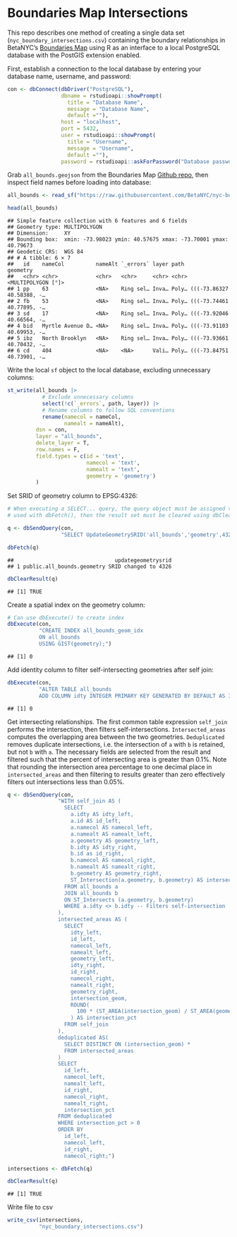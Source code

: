 Boundaries Map Intersections
================

This repo describes one method of creating a single data set
(`nyc_boundary_intersections.csv`) containing the boundary relationships
in BetaNYC’s [Boundaries Map](https://boundaries.beta.nyc/?) using R as
an interface to a local PostgreSQL database with the PostGIS extension
enabled.

First, establish a connection to the local database by entering your
database name, username, and password:

``` r
con <- dbConnect(dbDriver("PostgreSQL"),
                 dbname = rstudioapi::showPrompt(
                   title = "Database Name", 
                   message = "Database Name", 
                   default =""),
                 host = "localhost",
                 port = 5432,
                 user = rstudioapi::showPrompt(
                   title = "Username", 
                   message = "Username", 
                   default =""),
                 password = rstudioapi::askForPassword("Database password"))
```

Grab `all_bounds.geojson` from the Boundaries Map [Github
repo](https://github.com/BetaNYC/nyc-boundaries/tree/main/script), then
inspect field names before loading into database:

``` r
all_bounds <- read_sf("https://raw.githubusercontent.com/BetaNYC/nyc-boundaries/refs/heads/main/script/all_bounds.geojson")

head(all_bounds)
```

    ## Simple feature collection with 6 features and 6 fields
    ## Geometry type: MULTIPOLYGON
    ## Dimension:     XY
    ## Bounding box:  xmin: -73.98023 ymin: 40.57675 xmax: -73.70001 ymax: 40.79673
    ## Geodetic CRS:  WGS 84
    ## # A tibble: 6 × 7
    ##   id    nameCol          nameAlt `_errors` layer path                   geometry
    ##   <chr> <chr>            <chr>   <chr>     <chr> <chr>        <MULTIPOLYGON [°]>
    ## 1 pp    63               <NA>    Ring sel… Inva… Poly… (((-73.86327 40.58388, -…
    ## 2 fb    53               <NA>    Ring sel… Inva… Poly… (((-73.74461 40.77895, -…
    ## 3 sd    17               <NA>    Ring sel… Inva… Poly… (((-73.92046 40.66564, -…
    ## 4 bid   Myrtle Avenue D… <NA>    Ring sel… Inva… Poly… (((-73.91103 40.69953, -…
    ## 5 ibz   North Brooklyn   <NA>    Ring sel… Inva… Poly… (((-73.93661 40.70432, -…
    ## 6 cd    404              <NA>    <NA>      Vali… Poly… (((-73.84751 40.73901, -…

Write the local `sf` object to the local database, excluding unnecessary
columns:

``` r
st_write(all_bounds |>
           # Exclude unnecessary columns
           select(!c(`_errors`, path, layer)) |>
           # Rename columns to follow SQL conventions
           rename(namecol = nameCol,
                  namealt = nameAlt),
         dsn = con,
         layer = "all_bounds",
         delete_layer = T,
         row.names = F,
         field.types = c(id = 'text',
                         namecol = 'text',
                         namealt = 'text',
                         geometry = 'geometry')
         )
```

Set SRID of geometry column to EPSG:4326:

``` r
# When executing a SELECT... query, the query object must be assigned to a variable, 
# used with dbFetch(), then the result set must be cleared using dbClearResult()

q <- dbSendQuery(con,
                 "SELECT UpdateGeometrySRID('all_bounds','geometry',4326);")

dbFetch(q)
```

    ##                                updategeometrysrid
    ## 1 public.all_bounds.geometry SRID changed to 4326

``` r
dbClearResult(q)
```

    ## [1] TRUE

Create a spatial index on the geometry column:

``` r
# Can use dbExecute() to create index
dbExecute(con,
          "CREATE INDEX all_bounds_geom_idx
          ON all_bounds
          USING GIST(geometry);")
```

    ## [1] 0

Add identity column to filter self-intersecting geometries after self
join:

``` r
dbExecute(con,
          "ALTER TABLE all_bounds 
          ADD COLUMN idty INTEGER PRIMARY KEY GENERATED BY DEFAULT AS IDENTITY;")
```

    ## [1] 0

Get intersecting relationships. The first common table expression
`self_join` performs the intersection, then filters self-intersections.
`Intersected_areas` computes the overlapping area between the two
geometries. `Deduplicated` removes duplicate intersections, i.e. the
intersection of `a` with `b` is retained, but not `b` with `a`. The
necessary fields are selected from the result and filtered such that the
percent of intersecting area is greater than 0.1%. Note that rounding
the intersection area percentage to one decimal place in
`intersected_areas` and then filtering to results greater than zero
effectively filters out intersections less than 0.05%.

``` r
q <- dbSendQuery(con,
                "WITH self_join AS (
                  SELECT 
                    a.idty AS idty_left,
                    a.id AS id_left,
                    a.namecol AS namecol_left,
                    a.namealt AS namealt_left,
                    a.geometry AS geometry_left,
                    b.idty AS idty_right,
                    b.id as id_right,
                    b.namecol AS namecol_right,
                    b.namealt AS namealt_right,
                    b.geometry AS geometry_right,
                    ST_Intersection(a.geometry, b.geometry) AS intersection_geom
                  FROM all_bounds a
                  JOIN all_bounds b
                  ON ST_Intersects (a.geometry, b.geometry)
                  WHERE a.idty <> b.idty -- Filters self-intersection
                ),
                intersected_areas AS (
                  SELECT
                    idty_left,
                    id_left,
                    namecol_left,
                    namealt_left,
                    geometry_left,
                    idty_right,
                    id_right,
                    namecol_right,
                    namealt_right,
                    geometry_right,
                    intersection_geom,
                    ROUND(
                      100 * (ST_AREA(intersection_geom) / ST_AREA(geometry_left))::numeric, 1
                    ) AS intersection_pct
                  FROM self_join
                ),
                deduplicated AS(
                  SELECT DISTINCT ON (intersection_geom) *
                  FROM intersected_areas
                )
                SELECT
                  id_left,
                  namecol_left,
                  namealt_left,
                  id_right,
                  namecol_right,
                  namealt_right,
                  intersection_pct
                FROM deduplicated
                WHERE intersection_pct > 0
                ORDER BY 
                  id_left, 
                  namecol_left, 
                  id_right, 
                  namecol_right;")

intersections <- dbFetch(q)

dbClearResult(q)
```

    ## [1] TRUE

Write file to csv

``` r
write_csv(intersections,
          "nyc_boundary_intersections.csv")
```
